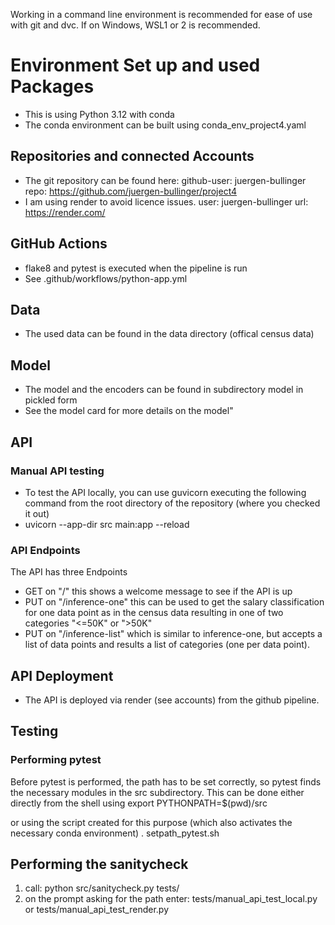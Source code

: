Working in a command line environment is recommended for ease of use with git and dvc. If on Windows, WSL1 or 2 is recommended.

# Environment Set up and used Packages
* This is using Python 3.12 with conda
* The conda environment can be built using conda_env_project4.yaml

## Repositories and connected Accounts
* The git repository can be found here: 
  github-user: juergen-bullinger
  repo: https://github.com/juergen-bullinger/project4
* I am using render to avoid licence issues.
  user: juergen-bullinger
  url: https://render.com/

## GitHub Actions
* flake8 and pytest is executed when the pipeline is run
* See .github/workflows/python-app.yml

## Data
* The used data can be found in the data directory (offical census data)

## Model
* The model and the encoders can be found in subdirectory model in pickled form
* See the model card for more details on the model"

## API
### Manual API testing
* To test the API locally, you can use guvicorn executing the following command
  from the root directory of the repository (where you checked it out)
* uvicorn --app-dir src  main:app --reload

### API Endpoints
The API has three Endpoints
* GET on "/" this shows a welcome message to see if the API is up
* PUT on "/inference-one" this can be used to get the salary classification
  for one data point as in the census data resulting in one of two categories
  "<=50K" or ">50K"
* PUT on "/inference-list" which is similar to inference-one, but accepts
  a list of data points and results a list of categories (one per data point).

## API Deployment
* The API is deployed via render (see accounts) from the github pipeline.

## Testing
### Performing pytest
Before pytest is performed, the path has to be set correctly, so pytest finds
the necessary modules in the src subdirectory. This can be done either directly
from the shell using
export PYTHONPATH=$(pwd)/src

or using the script created for this purpose (which also activates the
necessary conda environment)
. setpath_pytest.sh

## Performing the sanitycheck
1. call:
python src/sanitycheck.py tests/
2. on the prompt asking for the path enter:
tests/manual_api_test_local.py
or
tests/manual_api_test_render.py



